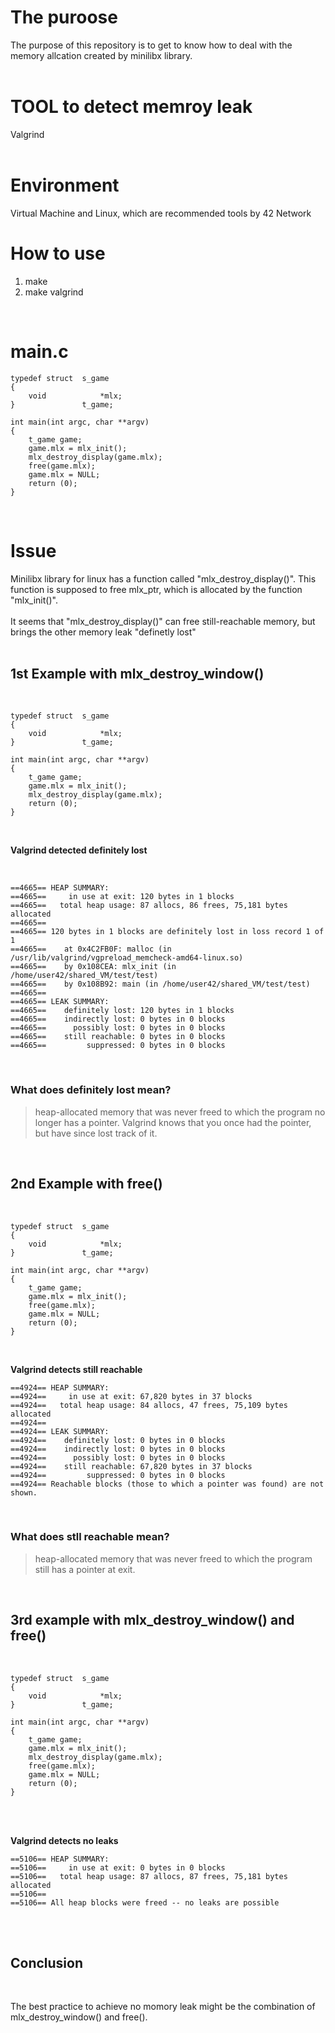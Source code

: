 # The puroose

The purpose of this repository is to get to know how to deal with the memory allcation created by minilibx library.
<br>
<br>

# TOOL to detect memroy leak

Valgrind
<br>
<br>

# Environment

Virtual Machine and Linux, which are recommended tools by 42 Network
<br>

# How to use

1. make
2. make valgrind
<br>

# main.c

```
typedef struct	s_game
{
	void			*mlx;
}				t_game;

int main(int argc, char **argv)
{
	t_game game;
	game.mlx = mlx_init();
	mlx_destroy_display(game.mlx);
	free(game.mlx);
	game.mlx = NULL;
	return (0);
}
```
<br>

# Issue

Minilibx library for linux has a function called "mlx_destroy_display()".
This function is supposed to free mlx_ptr, which is allocated by the function "mlx_init()".
<br>
<br>
It seems that "mlx_destroy_display()" can free still-reachable memory, but brings the other memory leak "definetly lost"
<br>
<br>

## 1st Example with mlx_destroy_window()
<br>

```
typedef struct	s_game
{
	void			*mlx;
}				t_game;

int main(int argc, char **argv)
{
	t_game game;
	game.mlx = mlx_init();
	mlx_destroy_display(game.mlx);
	return (0);
}
```
<br>

**Valgrind detected definitely lost**

<br>

```
==4665== HEAP SUMMARY:
==4665==     in use at exit: 120 bytes in 1 blocks
==4665==   total heap usage: 87 allocs, 86 frees, 75,181 bytes allocated
==4665==
==4665== 120 bytes in 1 blocks are definitely lost in loss record 1 of 1
==4665==    at 0x4C2FB0F: malloc (in /usr/lib/valgrind/vgpreload_memcheck-amd64-linux.so)
==4665==    by 0x108CEA: mlx_init (in /home/user42/shared_VM/test/test)
==4665==    by 0x108B92: main (in /home/user42/shared_VM/test/test)
==4665==
==4665== LEAK SUMMARY:
==4665==    definitely lost: 120 bytes in 1 blocks
==4665==    indirectly lost: 0 bytes in 0 blocks
==4665==      possibly lost: 0 bytes in 0 blocks
==4665==    still reachable: 0 bytes in 0 blocks
==4665==         suppressed: 0 bytes in 0 blocks
```
<br>


### What does definitely lost mean?
>heap-allocated memory that was never freed to which the program no longer has a pointer. Valgrind knows that you once had the pointer, but have since lost track of it.

<br>

## 2nd Example with free()
<br>

```
typedef struct	s_game
{
	void			*mlx;
}				t_game;

int main(int argc, char **argv)
{
	t_game game;
	game.mlx = mlx_init();
	free(game.mlx);
	game.mlx = NULL;
	return (0);
}
```
<br>

**Valgrind detects still reachable**
```
==4924== HEAP SUMMARY:
==4924==     in use at exit: 67,820 bytes in 37 blocks
==4924==   total heap usage: 84 allocs, 47 frees, 75,109 bytes allocated
==4924==
==4924== LEAK SUMMARY:
==4924==    definitely lost: 0 bytes in 0 blocks
==4924==    indirectly lost: 0 bytes in 0 blocks
==4924==      possibly lost: 0 bytes in 0 blocks
==4924==    still reachable: 67,820 bytes in 37 blocks
==4924==         suppressed: 0 bytes in 0 blocks
==4924== Reachable blocks (those to which a pointer was found) are not shown.
```
<br>

### What does stll reachable mean?
>heap-allocated memory that was never freed to which the program still has a pointer at exit.

<br>

## 3rd example with mlx_destroy_window() and free()
<br>

```
typedef struct	s_game
{
	void			*mlx;
}				t_game;

int main(int argc, char **argv)
{
	t_game game;
	game.mlx = mlx_init();
	mlx_destroy_display(game.mlx);
	free(game.mlx);
	game.mlx = NULL;
	return (0);
}
```
<br>
<br>

**Valgrind detects no leaks**

```
==5106== HEAP SUMMARY:
==5106==     in use at exit: 0 bytes in 0 blocks
==5106==   total heap usage: 87 allocs, 87 frees, 75,181 bytes allocated
==5106==
==5106== All heap blocks were freed -- no leaks are possible
```
<br>
<br>


## Conclusion
<br>

The best practice to achieve no momory leak might be the combination of mlx_destroy_window() and free().
